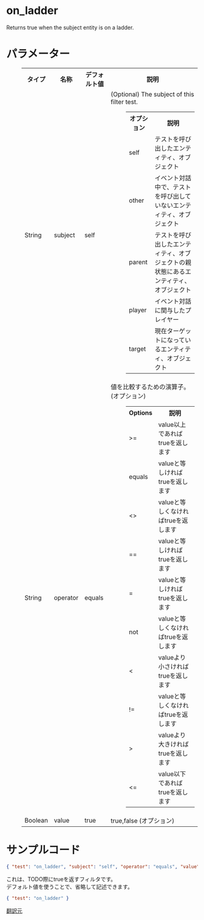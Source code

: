 # on_ladder  
Returns true when the subject entity is on a ladder.
  
# パラメーター

<dl><dd><table class="wikitable">
<tbody><tr>
<th>タイプ</th>
<th>名称</th>
<th>デフォルト値</th>
<th>説明
</th></tr>
<tr>
<td>String
</td>
<td>subject
</td>
<td>self
</td>
<td>(Optional) The subject of this filter test.
<dl><dd><table class="wikitable">
<tbody><tr>
<th>オプション</th>
<th>説明
</th></tr>
<tr>
<td>self
</td>
<td>テストを呼び出したエンティティ、オブジェクト
</td></tr>
<tr>
<td>other
</td>
<td>イベント対話中で、テストを呼び出していないエンティティ、オブジェクト
</td></tr>
<tr>
<td>parent
</td>
<td>テストを呼び出したエンティティ、オブジェクトの親状態にあるエンティティ、オブジェクト
</td></tr>
<tr>
<td>player
</td>
<td>イベント対話に関与したプレイヤー
</td></tr>
<tr>
<td>target
</td>
<td>現在ターゲットになっているエンティティ、オブジェクト
</td></tr></tbody></table></dd></dl>
</td></tr>
<tr>
<td>String
</td>
<td>operator
</td>
<td>equals
</td>
<td>値を比較するための演算子。(オプション)
<dl><dd><table class="wikitable">
<tbody><tr>
<th>Options</th>
<th>説明
</th></tr>
<tr>
<td>&gt;=
</td>
<td>value以上であればtrueを返します
</td></tr>
<tr>
<td>equals
</td>
<td>valueと等しければtrueを返します
</td></tr>
<tr>
<td>&lt;&gt;
</td>
<td>valueと等しくなければtrueを返します
</td></tr>
<tr>
<td>==
</td>
<td>valueと等しければtrueを返します
</td></tr>
<tr>
<td>=
</td>
<td>valueと等しければtrueを返します
</td></tr>
<tr>
<td>not
</td>
<td>valueと等しくなければtrueを返します
</td></tr>
<tr>
<td>&lt;
</td>
<td>valueより小さければtrueを返します
</td></tr>
<tr>
<td>!=
</td>
<td>valueと等しくなければtrueを返します
</td></tr>
<tr>
<td>&gt;
</td>
<td>valueより大きければtrueを返します
</td></tr>
<tr>
<td>&lt;=
</td>
<td>value以下であればtrueを返します
</td></tr></tbody></table></dd></dl>
</td></tr>
<tr>
<td>Boolean
</td>
<td>value
</td>
<td>true
</td>
<td>true,false (オプション)
</td></tr></tbody></table></dd></dl>


# サンプルコード 
```json
{ "test": "on_ladder", "subject": "self", "operator": "equals", "value": "true" }
```
これは、TODO際にtrueを返すフィルタです。  
デフォルト値を使うことで、省略して記述できます。  
```json
{ "test": "on_ladder" }
```  
[翻訳元](https://minecraft.gamepedia.com/Bedrock_Edition_entity_components_documentation#on_ladder)  
